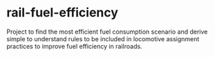 # rail-fuel-efficiency
Project to find the most efficient fuel consumption scenario and derive simple to understand rules to be included in locomotive assignment practices to improve fuel efficiency in railroads.

